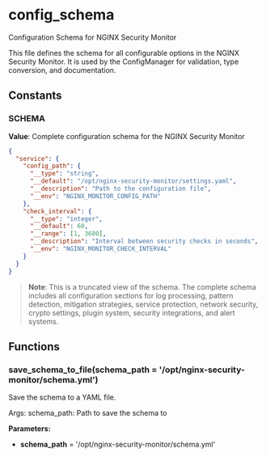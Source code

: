 # config_schema

Configuration Schema for NGINX Security Monitor

This file defines the schema for all configurable options in the NGINX Security Monitor.
It is used by the ConfigManager for validation, type conversion, and documentation.

## Constants

### SCHEMA

**Value**: Complete configuration schema for the NGINX Security Monitor

```json
{
  "service": {
    "config_path": {
      "__type": "string",
      "__default": "/opt/nginx-security-monitor/settings.yaml",
      "__description": "Path to the configuration file",
      "__env": "NGINX_MONITOR_CONFIG_PATH"
    },
    "check_interval": {
      "__type": "integer",
      "__default": 60,
      "__range": [1, 3600],
      "__description": "Interval between security checks in seconds",
      "__env": "NGINX_MONITOR_CHECK_INTERVAL"
    }
  }
}
```

> **Note**: This is a truncated view of the schema. The complete schema includes all configuration
> sections for log processing, pattern detection, mitigation strategies, service protection,
> network security, crypto settings, plugin system, security integrations, and alert systems.

## Functions

### save_schema_to_file(schema_path = '/opt/nginx-security-monitor/schema.yml')

Save the schema to a YAML file.

Args:
schema_path: Path to save the schema to

**Parameters:**

- **schema_path** = '/opt/nginx-security-monitor/schema.yml'
